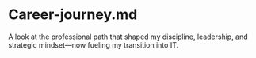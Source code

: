 # Career-journey.md
A look at the professional path that shaped my discipline, leadership, and strategic mindset—now fueling my transition into IT.
